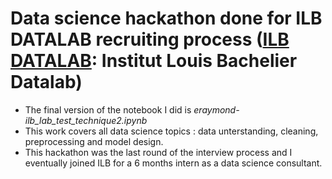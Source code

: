 # Data science hackathon done for ILB DATALAB recruiting process ([ILB DATALAB](https://datalab.institutlouisbachelier.org): Institut Louis Bachelier Datalab)

- The final version of the notebook I did is *eraymond-ilb_lab_test_technique2.ipynb*
- This work covers all data science topics : data unterstanding, cleaning, preprocessing and model design.
- This hackathon was the last round of the interview process and I eventually joined ILB for a 6 months intern as a data science consultant.
